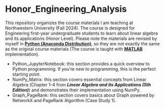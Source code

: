 # Honor_Engineering_Analysis
This repository organizes the course materials I am teaching at Northwestern University (Fall 2024). The course is designed for Engineering first-year undergraduate students to learn about linear algebra and its applications (Honor Level). Please note the materials are revised by myself in [**Python (Anaconda Distribution)**](https://www.anaconda.com/download), so they are not exactly the same as the original course materials (The course is taught with [**MATLAB**](https://www.mathworks.com/products/matlab.html) implementation). 

- Python_JupyterNotebook: this section provides a quick overview to Python programming. If you're new to programming, this is the perfect starting point.
- NumPy_Matrix: this section covers essential concepts from Linear Algebra  (Chapter 1-4 from ***Linear Algebra and its Applications (5th Edition)***) and demonstrates their implementation using NumPy.
- Graph_PageRank: this section covers basics about Graph powered by NetworkX and PageRank Algorithm (Case Study 1).

